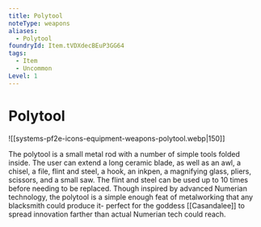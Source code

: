 ```yaml
---
title: Polytool
noteType: weapons
aliases:
  - Polytool
foundryId: Item.tVDXdecBEuP3GG64
tags:
  - Item
  - Uncommon
Level: 1
---
```


# Polytool
![[systems-pf2e-icons-equipment-weapons-polytool.webp|150]]

The polytool is a small metal rod with a number of simple tools folded inside. The user can extend a long ceramic blade, as well as an awl, a chisel, a file, flint and steel, a hook, an inkpen, a magnifying glass, pliers, scissors, and a small saw. The flint and steel can be used up to 10 times before needing to be replaced. Though inspired by advanced Numerian technology, the polytool is a simple enough feat of metalworking that any blacksmith could produce it- perfect for the goddess [[Casandalee]] to spread innovation farther than actual Numerian tech could reach.
